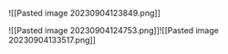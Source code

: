 
![[Pasted image 20230904123849.png]]


![[Pasted image 20230904124753.png]]![[Pasted image 20230904133517.png]]

